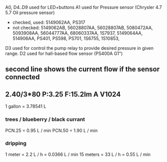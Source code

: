A0, D4..D9 used for LED+buttons
A1 used for Pressure sensor (Chrysler 4.7 5.7 Oil pressure sensor)
- checked, used: 5149062AA, PS317
- not checked: 5149062AB, 56028807AA, 56028807AB, 5080472AA, 5093908AA, 56044777AA, 68060337AA, 1S7937,  5149064AA, 514906AA, PS401, PS598, PS701, 1S6755, 1S10853,

D3 used for control the pump relay to provide desired pressure in given range. 
D2 used for hall-based flow sensor (PS400A G1")

second line shows the current flow if the sensor connected
----------------
2.40/3*80 P:3.25
F:15.2lm A V1024  
----------------
1 gallon = 3.78541 L

### trees / blueberry / black currant

PCN.25 = 0.95 L / min
PCN.50 = 1.90 L / min

### dripping

1 meter   = 2.2    L / h
          = 0.0366 L / min
15 meters = 33     L / h
          = 0.55   L / min
